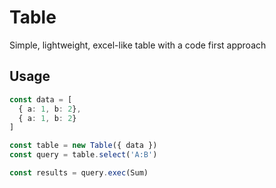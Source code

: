 # Table
Simple, lightweight, excel-like table with a code first approach

## Usage
```typescript
const data = [
  { a: 1, b: 2},
  { a: 1, b: 2}
]

const table = new Table({ data })
const query = table.select('A:B')

const results = query.exec(Sum)
```